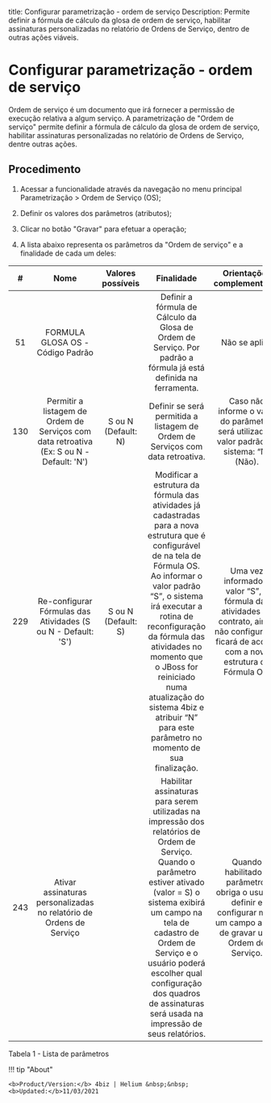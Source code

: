 title: Configurar parametrização - ordem de serviço
Description: Permite definir a fórmula de cálculo da glosa de ordem de serviço, habilitar assinaturas personalizadas no relatório de Ordens de Serviço, dentro de outras ações viáveis.
# Configurar parametrização - ordem de serviço

Ordem de serviço é um documento que irá fornecer a permissão de execução
relativa a algum serviço. A parametrização de "Ordem de serviço" permite definir
a fórmula de cálculo da glosa de ordem de serviço, habilitar assinaturas
personalizadas no relatório de Ordens de Serviço, dentre outras ações.

Procedimento
----------------

1.  Acessar a funcionalidade através da navegação no menu principal
    Parametrização \> Ordem de Serviço (OS);

2.  Definir os valores dos parâmetros (atributos);

3.  Clicar no botão "Gravar" para efetuar a operação;

4.  A lista abaixo representa os parâmetros da "Ordem de serviço" e a finalidade
    de cada um deles:

|  #  |                                           Nome                                           |  Valores possíveis  |                                                                                                                                                                                         Finalidade                                                                                                                                                                                         |                                                            Orientações complementares                                                            |
|:---:|:----------------------------------------------------------------------------------------:|:-------------------:|:------------------------------------------------------------------------------------------------------------------------------------------------------------------------------------------------------------------------------------------------------------------------------------------------------------------------------------------------------------------------------------------:|:------------------------------------------------------------------------------------------------------------------------------------------------:|
|  51 |                             FORMULA GLOSA OS - Código Padrão                             |                     |                                                                                                                                       Definir a fórmula de Cálculo da Glosa de Ordem de Serviço. Por padrão a fórmula já está definida na ferramenta.                                                                                                                                      |                                                                   Não se aplica                                                                  |
| 130 | Permitir a listagem de Ordem de Serviços com data retroativa (Ex: S ou N - Default: 'N') | S ou N (Default: N) |                                                                                                                                                       Definir se será permitida a listagem de Ordem de Serviços com data retroativa.                                                                                                                                                       |                            Caso não informe o valor do parâmetro, será utilizado o valor padrão do sistema: “N” (Não).                           |
| 229 |               Re-configurar Fórmulas das Atividades (S ou N - Default: 'S')              | S ou N (Default: S) | Modificar a estrutura da fórmula das atividades já cadastradas para a nova estrutura que é configurável de na tela de Fórmula OS. Ao informar o valor padrão “S”, o sistema irá executar a rotina de reconfiguração da fórmula das atividades no momento que o JBoss for reiniciado numa atualização do sistema 4biz e atribuir “N” para este parâmetro no momento de sua finalização. | Uma vez informado o valor “S”, a fórmula das atividades do contrato, ainda não configurada, ficará de acordo com a nova estrutura de Fórmula OS. |
| 243 |            Ativar assinaturas personalizadas no relatório de Ordens de Serviço           |                     |                             Habilitar assinaturas para serem utilizadas na impressão dos relatórios de Ordem de Serviço. Quando o parâmetro estiver ativado (valor = S) o sistema exibirá um campo na tela de cadastro de Ordem de Serviço e o usuário poderá escolher qual configuração dos quadros de assinaturas será usada na impressão de seus relatórios.                            |             Quando habilitado o parâmetro, obriga o usuário definir e configurar mais um campo antes de gravar uma Ordem de Serviço.             |




Tabela 1 - Lista de parâmetros

!!! tip "About"

    <b>Product/Version:</b> 4biz | Helium &nbsp;&nbsp;
    <b>Updated:</b>11/03/2021
